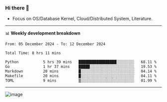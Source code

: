 ### Hi there 👋
<!-- * Daily Meditation via Leetcode/Competitive-Programming. -->
* Focus on OS/Database Kernel, Cloud/Distributed System, Literature.

-------

📊 **Weekly development breakdown**
<!--START_SECTION:waka-->

```txt
From: 05 December 2024 - To: 12 December 2024

Total Time: 8 hrs 11 mins

Python           5 hrs 39 mins   █████████████████░░░░░░░░   68.11 %
Go               1 hr 37 mins    █████░░░░░░░░░░░░░░░░░░░░   19.53 %
Markdown         20 mins         █░░░░░░░░░░░░░░░░░░░░░░░░   04.14 %
Makefile         20 mins         █░░░░░░░░░░░░░░░░░░░░░░░░   04.11 %
TOML             9 mins          ▒░░░░░░░░░░░░░░░░░░░░░░░░   01.99 %
```

<!--END_SECTION:waka-->

-------

<!-- [![Leetcode Stats](https://leetcard.jacoblin.cool/hzhang413?font=Fira+Mono)](https://leetcode.com/fxrc) -->
![image](./cyberpunk-ghost-in-the-shell.gif)
<!--![image](./gis-archive.png)-->
